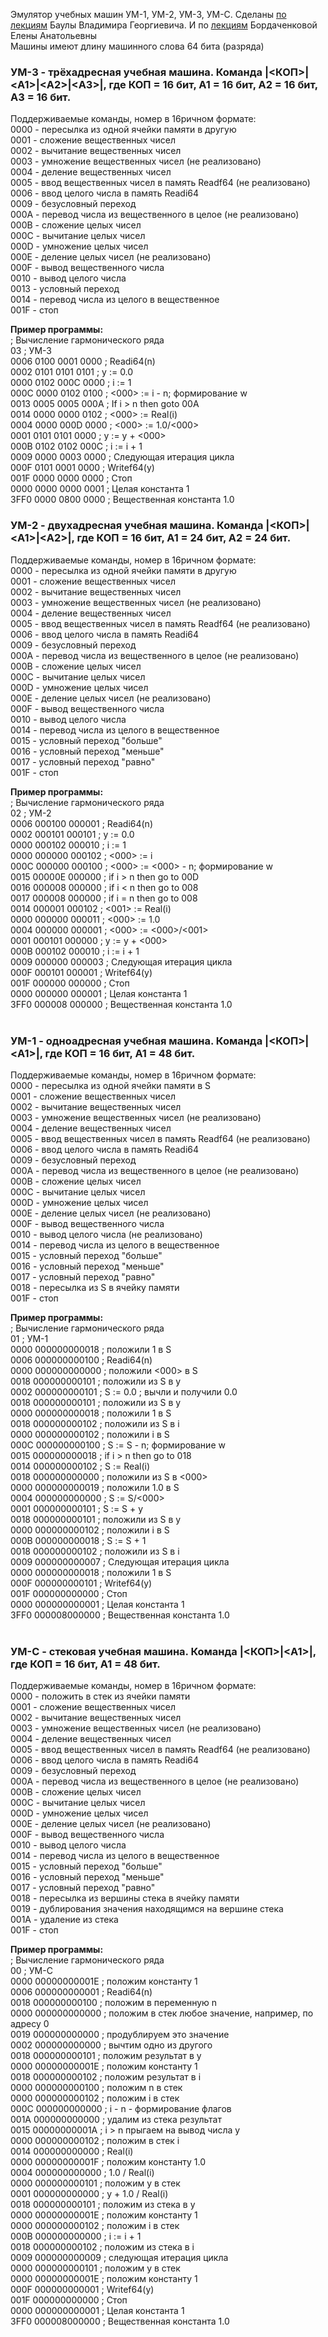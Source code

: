 Эмулятор учебных машин УМ-1, УМ-2, УМ-3, УМ-С.
Сделаны [по лекциям](https://github.com/xakep71k/machines/blob/master/docs/%D0%91%D0%B0%D1%83%D0%BB%D0%B0%20%D0%92.%D0%93.%20-%20%D0%92%D0%B2%D0%B5%D0%B4%D0%B5%D0%BD%D0%B8%D0%B5%20%D0%B2%20%D0%B0%D1%80%D1%85%D0%B8%D1%82%D0%B5%D0%BA%D1%82%D1%83%D1%80%D1%83%20%D0%AD%D0%92%D0%9C%20(2003).pdf) Баулы Владимира Георгиевича. И по [лекциям](https://www.youtube.com/playlist?list=PLASVL3c0TE-IrOZbXAr8yV9ngrMffSdSV) Бордаченковой Елены Анатольевны<br/>
Машины имеют длину машинного слова 64 бита (разряда)<br/>

### УМ-3 - трёхадресная учебная машина. Команда |<КОП>|\<A1\>|\<A2\>|\<A3\>|, где КОП = 16 бит, A1 = 16 бит, A2 = 16 бит, А3 = 16 бит.<br/>
Поддерживаемые команды, номер в 16ричном формате:<br/>
0000 - пересылка из одной ячейки памяти в другую<br/>
0001 - сложение вещественных чисел<br/>
0002 - вычитание вещественных чисел<br/>
0003 - умножение вещественных чисел (не реализовано)<br/>
0004 - деление вещественных чисел<br/>
0005 - ввод вещественных чисел в память Readf64 (не реализовано)<br/>
0006 - ввод целого числа в память Readi64<br/>
0009 - безусловный переход<br/>
000A - перевод числа из вещественного в целое (не реализовано)<br/>
000B - сложение целых чисел<br/>
000C - вычитание целых чисел<br/>
000D - умножение целых чисел<br/>
000E - деление целых чисел (не реализовано)<br/>
000F - вывод вещественного числа<br/>
0010 - вывод целого числа<br/>
0013 - условный переход<br/>
0014 - перевод числа из целого в вещественное<br/>
001F - стоп<br/>

<b>Пример программы:</b><br/>
; Вычисление гармонического ряда<br/>
03 ; УМ-3<br/>
0006 0100 0001 0000 ; Readi64(n)<br/>
0002 0101 0101 0101 ; y := 0.0<br/>
0000 0102 000C 0000 ; i := 1<br/>
000C 0000 0102 0100 ; <000> := i - n; формирование w<br/>
0013 0005 0005 000A ; If i > n then goto 00A<br/>
0014 0000 0000 0102 ; <000> := Real(i)<br/>
0004 0000 000D 0000 ; <000> := 1.0/<000><br/>
0001 0101 0101 0000 ; y := y + <000><br/>
000B 0102 0102 000C ; i := i + 1<br/>
0009 0000 0003 0000 ; Следующая итерация цикла<br/>
000F 0101 0001 0000 ; Writef64(y)<br/>
001F 0000 0000 0000 ; Стоп<br/>
0000 0000 0000 0001 ; Целая константа 1<br/>
3FF0 0000 0800 0000 ; Вещественная константа 1.0<br/>


### УМ-2 - двухадресная учебная машина. Команда |<КОП>|\<A1\>|\<A2\>|, где КОП = 16 бит, A1 = 24 бит, A2 = 24 бит.<br/>

Поддерживаемые команды, номер в 16ричном формате:<br/>
0000 - пересылка из одной ячейки памяти в другую<br/>
0001 - сложение вещественных чисел<br/>
0002 - вычитание вещественных чисел<br/>
0003 - умножение вещественных чисел (не реализовано)<br/>
0004 - деление вещественных чисел<br/>
0005 - ввод вещественных чисел в память Readf64 (не реализовано)<br/>
0006 - ввод целого числа в память Readi64<br/>
0009 - безусловный переход<br/>
000A - перевод числа из вещественного в целое (не реализовано)<br/>
000B - сложение целых чисел<br/>
000C - вычитание целых чисел<br/>
000D - умножение целых чисел<br/>
000E - деление целых чисел (не реализовано)<br/>
000F - вывод вещественного числа<br/>
0010 - вывод целого числа<br/>
0014 - перевод числа из целого в вещественное<br/>
0015 - условный переход "больше"<br/>
0016 - условный переход "меньше"<br/>
0017 - условный переход "равно"<br/>
001F - стоп<br/>

<b>Пример программы:</b><br/>
; Вычисление гармонического ряда<br/>
02 ; УМ-2<br/>
0006 000100 000001 ; Readi64(n)<br/>
0002 000101 000101 ; y := 0.0<br/>
0000 000102 000010 ; i := 1<br/>
0000 000000 000102 ; <000> := i<br/>
000C 000000 000100 ; <000> := <000> - n; формирование w<br/>
0015 00000E 000000 ; if i > n then go to 00D<br/>
0016 000008 000000 ; if i < n then go to 008<br/>
0017 000008 000000 ; if i = n then go to 008<br/>
0014 000001 000102 ; <001> := Real(i)<br/>
0000 000000 000011 ; <000> := 1.0<br/>
0004 000000 000001 ; <000> := <000>/<001><br/>
0001 000101 000000 ; y := y + <000><br/>
000B 000102 000010 ; i := i + 1<br/>
0009 000000 000003 ; Следующая итерация цикла<br/>
000F 000101 000001 ; Writef64(y)<br/>
001F 000000 000000 ; Стоп<br/>
0000 000000 000001 ; Целая константа 1<br/>
3FF0 000008 000000 ; Вещественная константа 1.0<br/>
<br/>

### УМ-1 - одноадресная учебная машина. Команда |<КОП>|\<A1\>|, где КОП = 16 бит, A1 = 48 бит.<br/>

Поддерживаемые команды, номер в 16ричном формате:<br/>
0000 - пересылка из одной ячейки памяти в S<br/>
0001 - сложение вещественных чисел<br/>
0002 - вычитание вещественных чисел<br/>
0003 - умножение вещественных чисел (не реализовано)<br/>
0004 - деление вещественных чисел<br/>
0005 - ввод вещественных чисел в память Readf64 (не реализовано)<br/>
0006 - ввод целого числа в память Readi64<br/>
0009 - безусловный переход<br/>
000A - перевод числа из вещественного в целое (не реализовано)<br/>
000B - сложение целых чисел<br/>
000C - вычитание целых чисел<br/>
000D - умножение целых чисел<br/>
000E - деление целых чисел (не реализовано)<br/>
000F - вывод вещественного числа<br/>
0010 - вывод целого числа (не реализовано)<br/>
0014 - перевод числа из целого в вещественное<br/>
0015 - условный переход "больше"<br/>
0016 - условный переход "меньше"<br/>
0017 - условный переход "равно"<br/>
0018 - пересылка из S в ячейку памяти<br/>
001F - стоп<br/>

<b>Пример программы:</b><br/>
; Вычисление гармонического ряда<br/>
01 ; УМ-1<br/>
0000 000000000018 ; положили 1 в S<br/>
0006 000000000100 ; Readi64(n)<br/>
0000 000000000000 ; положили <000> в S<br/>
0018 000000000101 ; положили из S в y<br/>
0002 000000000101 ; S := 0.0 ; вычли и получили 0.0<br/>
0018 000000000101 ; положили из S в y<br/>
0000 000000000018 ; положили 1 в S<br/>
0018 000000000102 ; положили из S в i<br/>
0000 000000000102 ; положили i в S<br/>
000C 000000000100 ; S := S - n; формирование w<br/>
0015 000000000018 ; if i > n then go to 018<br/>
0014 000000000102 ; S := Real(i)<br/>
0018 000000000000 ; положили из S в <000><br/>
0000 000000000019 ; положили 1.0 в S<br/>
0004 000000000000 ; S := S/<000><br/>
0001 000000000101 ; S := S + y<br/>
0018 000000000101 ; положили из S в y<br/>
0000 000000000102 ; положили i в S<br/>
000B 000000000018 ; S := S + 1<br/>
0018 000000000102 ; положили из S в i<br/>
0009 000000000007 ; Следующая итерация цикла<br/>
0000 000000000018 ; положили 1 в S<br/>
000F 000000000101 ; Writef64(y)<br/>
001F 000000000000 ; Стоп<br/>
0000 000000000001 ; Целая константа 1<br/>
3FF0 000008000000 ; Вещественная константа 1.0<br/>
<br/>

### УМ-С - стековая учебная машина. Команда |<КОП>|\<A1\>|, где КОП = 16 бит, A1 = 48 бит.<br/>

Поддерживаемые команды, номер в 16ричном формате:<br/>
0000 - положить в стек из ячейки памяти<br/>
0001 - сложение вещественных чисел<br/>
0002 - вычитание вещественных чисел<br/>
0003 - умножение вещественных чисел (не реализовано)<br/>
0004 - деление вещественных чисел<br/>
0005 - ввод вещественных чисел в память Readf64 (не реализовано)<br/>
0006 - ввод целого числа в память Readi64<br/>
0009 - безусловный переход<br/>
000A - перевод числа из вещественного в целое (не реализовано)<br/>
000B - сложение целых чисел<br/>
000C - вычитание целых чисел<br/>
000D - умножение целых чисел<br/>
000E - деление целых чисел (не реализовано)<br/>
000F - вывод вещественного числа<br/>
0010 - вывод целого числа<br/>
0014 - перевод числа из целого в вещественное<br/>
0015 - условный переход "больше"<br/>
0016 - условный переход "меньше"<br/>
0017 - условный переход "равно"<br/>
0018 - пересылка из вершины стека в ячейку памяти<br/>
0019 - дублирования значения находящимся на вершине стека<br/>
001A - удаление из стека<br/>
001F - стоп<br/>

<b>Пример программы:</b><br/>
; Вычисление гармонического ряда<br/>
00 ; УМ-С<br/>
0000 00000000001E ; положим константу 1<br/>
0006 000000000001 ; Readi64(n)<br/>
0018 000000000100 ; положим в переменную n<br/>
0000 000000000000 ; положим в стек любое значение, например, по адресу 0<br/>
0019 000000000000 ; продублируем это значение<br/>
0002 000000000000 ; вычтим одно из другого<br/>
0018 000000000101 ; положим результат в y<br/>
0000 00000000001E ; положим константу 1<br/>
0018 000000000102 ; положим результат в i<br/>
0000 000000000100 ; положим n в стек<br/>
0000 000000000102 ; положим i в стек<br/>
000C 000000000000 ; i - n - формирование флагов<br/>
001A 000000000000 ; удалим из стека результат<br/>
0015 00000000001A ; i > n прыгаем на вывод числа y<br/>
0000 000000000102 ; положим в стек i<br/>
0014 000000000000 ; Real(i)<br/>
0000 00000000001F ; положим константу 1.0<br/>
0004 000000000000 ; 1.0 / Real(i)<br/>
0000 000000000101 ; положим y в стек<br/>
0001 000000000000 ; y + 1.0 / Real(i)<br/>
0018 000000000101 ; положим из стека в y<br/>
0000 00000000001E ; положим константу 1<br/>
0000 000000000102 ; положим i в стек<br/>
000B 000000000000 ; i := i + 1<br/>
0018 000000000102 ; положим из стека в i<br/>
0009 000000000009 ; следующая итерация цикла<br/>
0000 000000000101 ; положим y в стек<br/>
0000 00000000001E ; положим константу 1<br/>
000F 000000000001 ; Writef64(y)<br/>
001F 000000000000 ; Стоп<br/>
0000 000000000001 ; Целая константа 1<br/>
3FF0 000008000000 ; Вещественная константа 1.0<br/>
